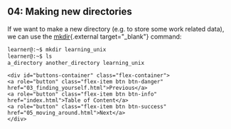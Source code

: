 ## 04: Making new directories

If we want to make a new directory (e.g. to store some work related data), we can use the [mkdir](https://en.wikipedia.org/wiki/Mkdir){.external target="_blank"} command:

```bash
learner@:~$ mkdir learning_unix
learner@:~$ ls
a_directory another_directory learning_unix
```

```{=html}	
<div id="buttons-container" class="flex-container">
<a role="button" class="flex-item btn btn-danger" href="03_finding_yourself.html">Previous</a> 
<a role="button" class="flex-item btn btn-info" href="index.html">Table of Content</a> 
<a role="button" class="flex-item btn btn-success" href="05_moving_around.html">Next</a>
</div>
```